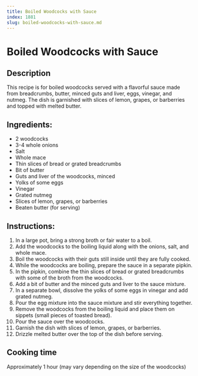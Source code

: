 ```yaml
---
title: Boiled Woodcocks with Sauce
index: 1881
slug: boiled-woodcocks-with-sauce.md
---
```


# Boiled Woodcocks with Sauce

## Description
This recipe is for boiled woodcocks served with a flavorful sauce made from breadcrumbs, butter, minced guts and liver, eggs, vinegar, and nutmeg. The dish is garnished with slices of lemon, grapes, or barberries and topped with melted butter.

## Ingredients:
- 2 woodcocks
- 3-4 whole onions
- Salt
- Whole mace
- Thin slices of bread or grated breadcrumbs
- Bit of butter
- Guts and liver of the woodcocks, minced
- Yolks of some eggs
- Vinegar
- Grated nutmeg
- Slices of lemon, grapes, or barberries
- Beaten butter (for serving)

## Instructions:
1. In a large pot, bring a strong broth or fair water to a boil.
2. Add the woodcocks to the boiling liquid along with the onions, salt, and whole mace.
3. Boil the woodcocks with their guts still inside until they are fully cooked.
4. While the woodcocks are boiling, prepare the sauce in a separate pipkin.
5. In the pipkin, combine the thin slices of bread or grated breadcrumbs with some of the broth from the woodcocks.
6. Add a bit of butter and the minced guts and liver to the sauce mixture.
7. In a separate bowl, dissolve the yolks of some eggs in vinegar and add grated nutmeg.
8. Pour the egg mixture into the sauce mixture and stir everything together.
9. Remove the woodcocks from the boiling liquid and place them on sippets (small pieces of toasted bread).
10. Pour the sauce over the woodcocks.
11. Garnish the dish with slices of lemon, grapes, or barberries.
12. Drizzle melted butter over the top of the dish before serving.

## Cooking time
Approximately 1 hour (may vary depending on the size of the woodcocks)